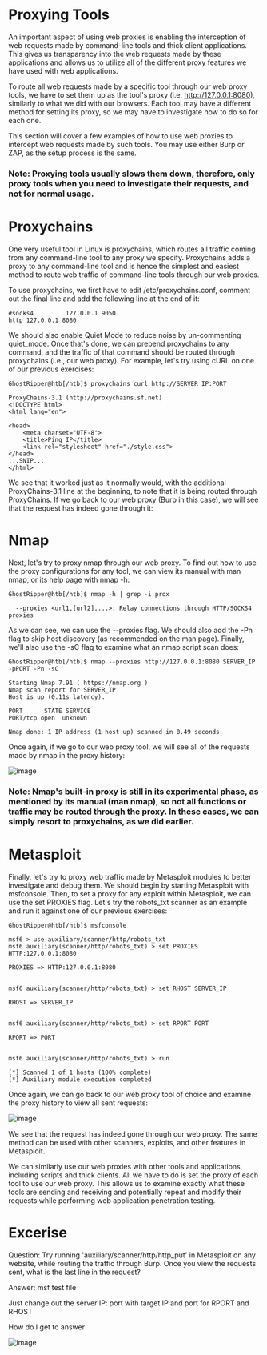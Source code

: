 # Proxying Tools

An important aspect of using web proxies is enabling the interception of web requests made by command-line tools and thick client applications. This gives us transparency into the web requests made by these applications and allows us to utilize all of the different proxy features we have used with web applications.

To route all web requests made by a specific tool through our web proxy tools, we have to set them up as the tool's proxy (i.e. http://127.0.0.1:8080), similarly to what we did with our browsers. Each tool may have a different method for setting its proxy, so we may have to investigate how to do so for each one.

This section will cover a few examples of how to use web proxies to intercept web requests made by such tools. You may use either Burp or ZAP, as the setup process is the same.

### Note: Proxying tools usually slows them down, therefore, only proxy tools when you need to investigate their requests, and not for normal usage.

# Proxychains
One very useful tool in Linux is proxychains, which routes all traffic coming from any command-line tool to any proxy we specify. Proxychains adds a proxy to any command-line tool and is hence the simplest and easiest method to route web traffic of command-line tools through our web proxies.

To use proxychains, we first have to edit /etc/proxychains.conf, comment out the final line and add the following line at the end of it:
```
#socks4         127.0.0.1 9050
http 127.0.0.1 8080
```

We should also enable Quiet Mode to reduce noise by un-commenting quiet_mode. Once that's done, we can prepend proxychains to any command, and the traffic of that command should be routed through proxychains (i.e., our web proxy). For example, let's try using cURL on one of our previous exercises:
```
GhostRipper@htb[/htb]$ proxychains curl http://SERVER_IP:PORT

ProxyChains-3.1 (http://proxychains.sf.net)
<!DOCTYPE html>
<html lang="en">

<head>
    <meta charset="UTF-8">
    <title>Ping IP</title>
    <link rel="stylesheet" href="./style.css">
</head>
...SNIP...
</html>
```
We see that it worked just as it normally would, with the additional ProxyChains-3.1 line at the beginning, to note that it is being routed through ProxyChains. If we go back to our web proxy (Burp in this case), we will see that the request has indeed gone through it:

# Nmap
Next, let's try to proxy nmap through our web proxy. To find out how to use the proxy configurations for any tool, we can view its manual with man nmap, or its help page with nmap -h:
```
GhostRipper@htb[/htb]$ nmap -h | grep -i prox

  --proxies <url1,[url2],...>: Relay connections through HTTP/SOCKS4 proxies
```

As we can see, we can use the --proxies flag. We should also add the -Pn flag to skip host discovery (as recommended on the man page). Finally, we'll also use the -sC flag to examine what an nmap script scan does:
```
GhostRipper@htb[/htb]$ nmap --proxies http://127.0.0.1:8080 SERVER_IP -pPORT -Pn -sC

Starting Nmap 7.91 ( https://nmap.org )
Nmap scan report for SERVER_IP
Host is up (0.11s latency).

PORT      STATE SERVICE
PORT/tcp open  unknown

Nmap done: 1 IP address (1 host up) scanned in 0.49 seconds
```

Once again, if we go to our web proxy tool, we will see all of the requests made by nmap in the proxy history:

![image](https://github.com/RipperGh/BugHunting-D/assets/165308866/3961bb96-531b-4da9-9a86-09846f846bc2)

### Note: Nmap's built-in proxy is still in its experimental phase, as mentioned by its manual (man nmap), so not all functions or traffic may be routed through the proxy. In these cases, we can simply resort to proxychains, as we did earlier.

# Metasploit

Finally, let's try to proxy web traffic made by Metasploit modules to better investigate and debug them. We should begin by starting Metasploit with msfconsole. Then, to set a proxy for any exploit within Metasploit, we can use the set PROXIES flag. Let's try the robots_txt scanner as an example and run it against one of our previous exercises:
```
GhostRipper@htb[/htb]$ msfconsole

msf6 > use auxiliary/scanner/http/robots_txt
msf6 auxiliary(scanner/http/robots_txt) > set PROXIES HTTP:127.0.0.1:8080

PROXIES => HTTP:127.0.0.1:8080


msf6 auxiliary(scanner/http/robots_txt) > set RHOST SERVER_IP

RHOST => SERVER_IP


msf6 auxiliary(scanner/http/robots_txt) > set RPORT PORT

RPORT => PORT


msf6 auxiliary(scanner/http/robots_txt) > run

[*] Scanned 1 of 1 hosts (100% complete)
[*] Auxiliary module execution completed
```

Once again, we can go back to our web proxy tool of choice and examine the proxy history to view all sent requests:

![image](https://github.com/RipperGh/BugHunting-D/assets/165308866/c19ce3d2-fd5d-443c-a10a-f0349731ceb8)

We see that the request has indeed gone through our web proxy. The same method can be used with other scanners, exploits, and other features in Metasploit.

We can similarly use our web proxies with other tools and applications, including scripts and thick clients. All we have to do is set the proxy of each tool to use our web proxy. This allows us to examine exactly what these tools are sending and receiving and potentially repeat and modify their requests while performing web application penetration testing.

# Excerise 
Question: Try running 'auxiliary/scanner/http/http_put' in Metasploit on any website, while routing the traffic through Burp. Once you view the requests sent, what is the last line in the request?

Answer: msf test file

Just change out the server IP: port with target IP and port for RPORT and RHOST

How do I get to answer

![image](https://github.com/RipperGh/BugHunting-D/assets/165308866/977aeac5-dcb2-4e81-807d-a598abcda635)





